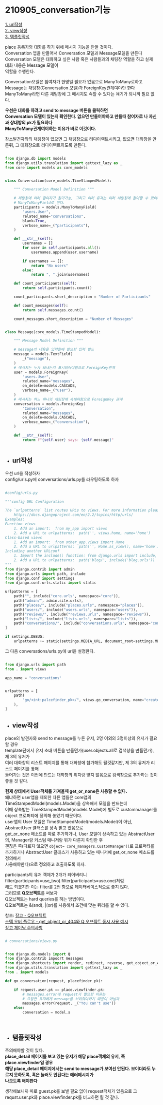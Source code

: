 # 210905_conversation기능

[1. url작성](#url작성)  
[2. view작성](#view작성)  
[3. 탬플릿작성](#탬플릿작성)  
[]()  




place 등록자와 대화를 하기 위해 메시지 기능을 만들 것이다.   
Conversation 앱을 만들어서 Conversation 모델과 Message모델을 만든다  
Conversation 모델은 대화하고 싶은 사람 혹은 사람들과의 채팅창 역할을 하고 실제 대화 내용은 Message 모델이  
역할을 수행한다.  

Conversation모델은 참여자가 한명일 필요가 없음으로 ManyToMany로하고 Message는 채팅창(Conversation 모델)과 ForeignKey관계여야만 한다  
ManyToMany라면 다른 채팅창에 그 메시지도 속할 수 있다는 얘기가 되니까 필요 없다.  

**우선은 대화를 하려고 send to message 버튼을 클릭하면**  
**Conversation 모델이 있는지 확인한다. 없으면 만들어야하고 만들때 참여자로 나 자신과 상대방의 pk가 필요하다**  
**ManyToMany관계여야하는 이유가 바로 이것이다.**  

장소발견자와의 채팅창이 있으면 그 채팅창으로 리다이렉트시키고, 없으면 대화창을 만든뒤, 그 대화창으로 리다이렉트하도록 만든다.  






```python

from django.db import models
from django.utils.translation import gettext_lazy as _
from core import models as core_models


class Conversation(core_models.TimeStampedModel):

    """ Conversation Model Definition """

    # 채팅창에 여러 참여자가 참가가능, 그리고 여러 유저는 여러 채팅창에 참여할 수 있어야함으로
    # ManyToManyField로 한다.
    participants = models.ManyToManyField(
        "users.User",
        related_name="conversations",
        blank=True,
        verbose_name=_("participants"),
    )

    def __str__(self):
        usernames = []
        for user in self.participants.all():
            usernames.append(user.username)

        if usernames == []:
            return "No users"
        else:
            return ", ".join(usernames)

    def count_participants(self):
        return self.participants.count()

    count_participants.short_description = "Number of Participants"

    def count_messages(self):
        return self.messages.count()

    count_messages.short_description = "Number of Messages"


class Message(core_models.TimeStampedModel):

    """ Message Model Definition """

    # message의 내용을 입력할때 필요한 입력 필드
    message = models.TextField(
        _("message"),
    )
    # 메시지는 누가 보내는지 표시되어야함으로 ForeignKey관계
    user = models.ForeignKey(
        "users.User",
        related_name="messages",
        on_delete=models.CASCADE,
        verbose_name=_("user"),
    )
    # 메시지는 어느 하나의 채팅창에 속해야함으로 ForeignKey 관게
    conversation = models.ForeignKey(
        "Conversation",
        related_name="messages",
        on_delete=models.CASCADE,
        verbose_name=_("conversation"),
    )

    def __str__(self):
        return f"{self.user} says: {self.message}"



```

- ## url작성

우선 url을 작성하자  
config/urls.py에 conversations/urls.py를 라우팅하도록 하자  

```python

#config/urls.py

"""config URL Configuration

The `urlpatterns` list routes URLs to views. For more information please see:
    https://docs.djangoproject.com/en/2.2/topics/http/urls/
Examples:
Function views
    1. Add an import:  from my_app import views
    2. Add a URL to urlpatterns:  path('', views.home, name='home')
Class-based views
    1. Add an import:  from other_app.views import Home
    2. Add a URL to urlpatterns:  path('', Home.as_view(), name='home')
Including another URLconf
    1. Import the include() function: from django.urls import include, path
    2. Add a URL to urlpatterns:  path('blog/', include('blog.urls'))
"""
from django.contrib import admin
from django.urls import path, include
from django.conf import settings
from django.conf.urls.static import static

urlpatterns = [
    path("", include("core.urls", namespace="core")),
    path("admin/", admin.site.urls),
    path("places/", include("places.urls", namespace="places")),
    path("users/", include("users.urls", namespace="users")),
    path("reviews/", include("reviews.urls", namespace="reviews")),
    path("lists/", include("lists.urls", namespace="lists")),
    path("conversations/", include("conversations.urls", namespace="conversations")),
]

if settings.DEBUG:
    urlpatterns += static(settings.MEDIA_URL, document_root=settings.MEDIA_ROOT)

```


그 다음 conversations/urls.py에 url을 설정한다.  


```python

from django.urls import path
from . import views

app_name = "conversations"


urlpatterns = [
    path(
        "go/<int:palcefinder_pk>/", views.go_conversation, name="create"
    ),
]

```


- ## view작성

place의 발견자와 send to message를 누른 유저, 2명 이외의 3명이상의 유저가 필요할 경우  
template단에서 유저 초대 버튼을 만들던가(user.objects.all로 검색창을 만들던가), 제 3의 유저가  
여러 대화창의 리스트 페이지를 통해 대화창에 참가해도 될것같지만,  제 3의 유저가 리스트 페이지를 통해  
들어가는 것은 이번에 만드는 대화창의 취지랑 맞지 않음으로 검색창으로 추가하는 것이 좋을 것 같다.  

**현재 상태에서 User객체를 가져올때 get_or_none은 사용할 수 없다.**  
왜냐하면 user앱을 제외한 다른 앱들은 core앱의 TimeStampedModel(models.Model)을 상속해서 모델을 만드는데  
이때 상속받는 TimeStampedModel(models.Model)에 별도로 custommanager를 object 프로퍼티에 정의해 놓았기 때문이다.  
user앱의 User 모델은 TimeStampedModel(models.Model)이 아닌, AbstractUser 클래스를 상속 받고 있음으로  
get_or_none 메소드를 따로 추가하거나, User 모델이 상속하고 있는 AbstractUser의, Manager랑 커스텀 매니저랑 뭐가 다른지 확인한 후  
괜찮은 쪽(다르지 않으면 `object= core_managers.CustomManager()`로 프로퍼티를 추가하거나 AbstractUser 클래스가 사용하고 있는 매니저에 get_or_none 메소드를 정의해서  
사용해야한다)으로 정의하고 호출하도록 하자.  

participants의 유저 객체가 2개가 되어버리니 filter(participants=use_two).filter(participants=use.one)처럼  
해도 되겠지만 이는 filter를 2번 함으로 데이터베이스적으로 좋지 않다.  
그러므로 **Q오브젝트**를 써보자  
Q오브젝트는 hard queries를 하는 방법이다.  
Q오브젝트는 &(and), |(or)를 사용해서 조건에 맞는 쿼리를 할 수 있다.  


참조: 
[장고 - Q오브젝트](https://docs.djangoproject.com/en/3.2/topics/db/queries/)  
[스택 오버 플로우 - get_object_or_404와 Q 오브젝트 동시 사용 예시](https://stackoverflow.com/questions/3046419/how-to-exclude-results-with-get-object-or-404/34752345)  
[장고 체이닝 주의사항](https://americanopeople.tistory.com/326)  
```python

# conversations/views.py


from django.db.models import Q
from django.contrib impoort messages
from django.shortcuts import render, redirect, reverse, get_object_or_404
from django.utils.translation import gettext_lazy as _
from . import models

def go_conversation(request, placefinder_pk):

    if request.user.pk == place.viewfinder.pk:
        # messages.error에 request가 필요한 이유는
        # 요청한 유저에게 message를 보여줘야하기 때문이 아닐까
        messages.error(request, _("You can't use"))
    else:
        conversation = model.s

    

```

- ## 탬플릿작성

주의해야할 것이 있다.  
**place_detail 페이지를 보고 있는 유저가 해당 place객체의 유저, 즉 place.viewfinder일 경우**  
**해당 place_detail 페이지에서는 send to message가 보여선 안된다. 보이더라도 누르지 못하도록, 혹은 눌러도 안된다는 에러메시지가**  
**나오도록 해야한다**  

생각해보니까 따로 guest.pk를 보낼 필요 없이 request객체가 있음으로 그 requst.user.pk와 place.viewfinder.pk를 비교하면 될 것 같다.   

```html



```
